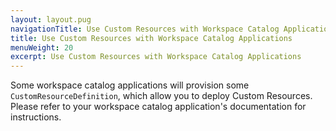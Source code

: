 ```yaml
---
layout: layout.pug
navigationTitle: Use Custom Resources with Workspace Catalog Applications
title: Use Custom Resources with Workspace Catalog Applications
menuWeight: 20
excerpt: Use Custom Resources with Workspace Catalog Applications
---
```


Some workspace catalog applications will provision some `CustomResourceDefinition`, which allow you to deploy Custom Resources. Please refer to your workspace catalog application's documentation for instructions.
